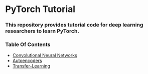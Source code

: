 # PyTorch Tutorial

### This repository provides tutorial code for deep learning researchers to learn PyTorch.


### Table Of Contents

- [Convolutional Neural Networks](https://github.com/mahfujur1/pytorch-tutorial/tree/master/convolutional-neural-networks)
- [Autoencoders](https://github.com/mahfujur1/pytorch-tutorial/tree/master/autoencoder)
- [Transfer-Learning](https://github.com/mahfujur1/pytorch-tutorial/tree/master/transfer-learning)




